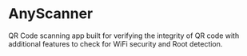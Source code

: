 # AnyScanner
QR Code scanning app built for verifying the integrity of QR code with additional features to check for WiFi security and Root detection.
